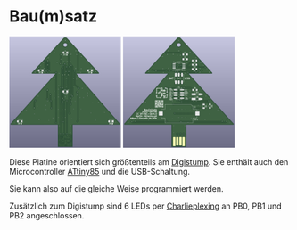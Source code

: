 # Bau(m)satz

<img src="../img/baumsatz_front.png" width="200" height="200" alt="Bau(m)satz Vorderseite">
<img src="../img/baumsatz_back.png" width="200" height="200" alt="Bau(m)satz Rückseite">

Diese Platine orientiert sich größtenteils am [Digistump](http://digistump.com/wiki/digispark/tutorials/connecting).
Sie enthält auch den Microcontroller [ATtiny85](https://ww1.microchip.com/downloads/en/DeviceDoc/Atmel-2586-AVR-8-bit-Microcontroller-ATtiny25-ATtiny45-ATtiny85_Datasheet.pdf) und die USB-Schaltung.

Sie kann also auf die gleiche Weise programmiert werden.

Zusätzlich zum Digistump sind 6 LEDs per [Charlieplexing](https://en.wikipedia.org/wiki/Charlieplexing) an PB0, PB1 und PB2 angeschlossen.
